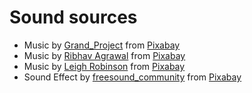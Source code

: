 ﻿# Sound sources
- Music by <a href="https://pixabay.com/users/grand_project-19033897/?utm_source=link-attribution&utm_medium=referral&utm_campaign=music&utm_content=310599">Grand_Project</a> from <a href="https://pixabay.com/music//?utm_source=link-attribution&utm_medium=referral&utm_campaign=music&utm_content=310599">Pixabay</a>
- Music by <a href="https://pixabay.com/users/ribhavagrawal-39286533/?utm_source=link-attribution&utm_medium=referral&utm_campaign=music&utm_content=319111">Ribhav Agrawal</a> from <a href="https://pixabay.com/music//?utm_source=link-attribution&utm_medium=referral&utm_campaign=music&utm_content=319111">Pixabay</a>
- Music by <a href="https://pixabay.com/users/natureseye-18615106/?utm_source=link-attribution&utm_medium=referral&utm_campaign=music&utm_content=11658">Leigh Robinson</a> from <a href="https://pixabay.com//?utm_source=link-attribution&utm_medium=referral&utm_campaign=music&utm_content=11658">Pixabay</a>
- Sound Effect by <a href="https://pixabay.com/users/freesound_community-46691455/?utm_source=link-attribution&utm_medium=referral&utm_campaign=music&utm_content=6843">freesound_community</a> from <a href="https://pixabay.com/sound-effects//?utm_source=link-attribution&utm_medium=referral&utm_campaign=music&utm_content=6843">Pixabay</a>